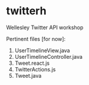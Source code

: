# twitterh
Wellesley Twitter API workshop

Pertinent files [for now]:

1. UserTimelineView.java
2. UserTimelineController.java
3. Tweet.react.js
4. TwitterActions.js
5. Tweet.java
